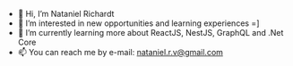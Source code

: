 - 👋 Hi, I’m Nataniel Richardt
- 👀 I’m interested in new opportunities and learning experiences =]
- 🌱 I’m currently learning more about ReactJS, NestJS, GraphQL and .Net Core
- 📫 You can reach me by e-mail: nataniel.r.v@gmail.com

<!---
natanfrost/natanfrost is a ✨ special ✨ repository because its `README.md` (this file) appears on your GitHub profile.
You can click the Preview link to take a look at your changes.
--->
